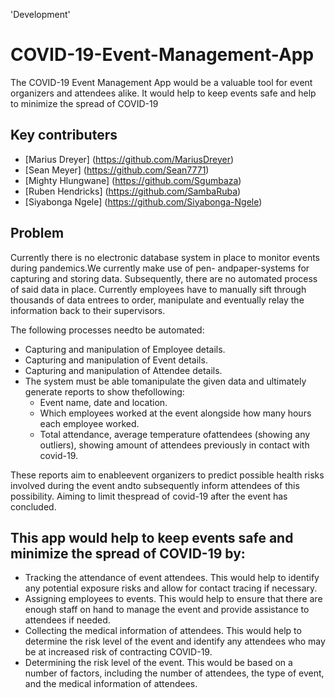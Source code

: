'Development'

# COVID-19-Event-Management-App
The COVID-19 Event Management App would be a valuable tool for event organizers and attendees alike. It would help to keep events safe and help to minimize the spread of COVID-19

## Key contributers

* [Marius Dreyer] (https://github.com/MariusDreyer)
* [Sean Meyer] (https://github.com/Sean7771)
* [Mighty Hlungwane] (https://github.com/Sgumbaza)
* [Ruben Hendricks] (https://github.com/SambaRuba)
* [Siyabonga Ngele] (https://github.com/Siyabonga-Ngele)

## Problem 

Currently there is no electronic database system in place to monitor events during pandemics.We currently make use of pen- andpaper-systems for capturing and storing data. Subsequently, there are no automated process of said data in place. Currently employees have to manually sift through thousands of data entrees to order, manipulate and eventually relay the information back to their supervisors. 

The following processes needto be automated:
* Capturing and manipulation of Employee details.
* Capturing and manipulation of Event details.
* Capturing and manipulation of Attendee details.
* The system must be able tomanipulate the given data and ultimately generate reports to show thefollowing:
  * Event name, date and location.
  * Which employees worked at the event alongside how many hours each employee worked.
  * Total attendance, average temperature ofattendees (showing any outliers), showing amount of attendees previously in contact with covid-19.

These reports aim to enableevent organizers to predict possible health risks involved during the event andto subsequently inform attendees of this possibility. Aiming to limit thespread of covid-19 after the event has concluded.

## This app would help to keep events safe and minimize the spread of COVID-19 by:

- Tracking the attendance of event attendees. This would help to identify any potential exposure risks and allow for contact tracing if necessary.
- Assigning employees to events. This would help to ensure that there are enough staff on hand to manage the event and provide assistance to attendees if needed.
- Collecting the medical information of attendees. This would help to determine the risk level of the event and identify any attendees who may be at increased risk of contracting COVID-19.
- Determining the risk level of the event. This would be based on a number of factors, including the number of attendees, the type of event, and the medical information of attendees.
